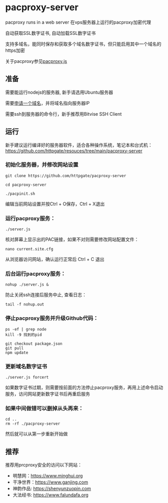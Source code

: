 # pacproxy-server

pacproxy runs in a web server 在vps服务器上运行的pacproxy加密代理

自动获取SSL数字证书, 自动加载SSL数字证书

支持多域名，能同时保存和获取多个域名数字证书，但只能启用其中一个域名的https加密

关于pacproxy参见[pacproxy.js](https://github.com/httpgate/pacproxy.js)


## 准备

需要能运行nodejs的服务器, 新手请选用Ubuntu服务器

需要[申请一个域名](https://github.com/httpgate/pacproxy.js/blob/main/documents/About_Domain_ZH.md)，并将域名指向服务器IP

需要ssh到服务器的命令行，新手推荐用Bitvise SSH Client


## 运行

新手建议运行编译好的服务器软件，适合各种操作系统，笔记本和台式机：https://github.com/httpgate/resouces/tree/main/pacproxy-server

### 初始化服务器，并修改网站设置

```
git clone https://github.com/httpgate/pacproxy-server

cd pacproxy-server

./pacpinit.sh

```
  编辑当前网站设置并按Ctrl + O保存，Ctrl + X退出


### 运行pacproxy服务：

```
./server.js
```
核对屏幕上显示出的PAC链接，如果不对则需要修改网站配置文件：

```
nano current.site.cfg 
```
从浏览器访问网站，确认运行正常后 Ctrl + C 退出


### 后台运行pacproxy服务：

```
nohup ./server.js &
```
防止关闭ssh连接后服务中止, 查看日志：

```
tail -f nohup.out
```

### 停止pacproxy服务并升级Github代码：

```
ps -ef | grep node
kill -9 找到的pid

git checkout package.json
git pull
npm update
```

### 更新域名数字证书

```
./server.js forcert
```
如果数字证书过期，则需要按前面的方法停止pacproxy服务，再用上述命令启动服务，访问网站更新数字证书后再重启服务


### 如果中间做错可以删掉从头再来：

```
cd ..
rm -rf ./pacproxy-server
```
  然后就可以从第一步重新开始做


## 推荐

推荐用prcproxy安全的访问以下网站：
* 明慧网：https://www.minghui.org
* 干净世界：https://www.ganjing.com
* 神韵作品: https://shenyunzuopin.com
* 大法经书: https://www.falundafa.org
